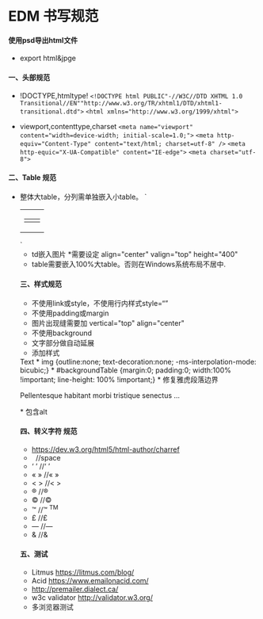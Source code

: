 # EDM 书写规范
#### 使用psd导出html文件
* export html&jpge

#### 一、头部规范
* !DOCTYPE,htmltype!
`<!DOCTYPE html PUBLIC"-//W3C//DTD XHTML 1.0 Transitional//EN""http://www.w3.org/TR/xhtml1/DTD/xhtml1-transitional.dtd">`
`<html xmlns="http://www.w3.org/1999/xhtml">`

* viewport,contenttype,charset
`<meta name="viewport" content="width=device-width; initial-scale=1.0;">`
`<meta http-equiv="Content-Type" content="text/html; charset=utf-8" />`
`<meta http-equic="X-UA-Compatible" content="IE-edge">`
`<meta charset="utf-8">`

#### 二、Table 规范
* 整体大table，分列需单独嵌入小table。
`<table>
  <tr>
    <td>
      <table width="100%" height="100%" border="0" cellspacing="0" cellpadding="0">
        <tr>
          <td align="center" valign="top"></td>
          <td></td>
        <tr>
      </table>
    </td>
  </tr>
</table>`

* td嵌入图片 *需要设定 align="center" valign="top" height="400"
* table需要嵌入100%大table。否则在Windows系统布局不居中.

#### 三、样式规范
* 不使用link或style，不使用行内样式style=“”
* 不使用padding或margin
* 图片出现缝需要加 vertical="top" align="center"
* 不使用background
* 文字部分做自动延展
* 添加样式
<td style=“font-size: 12px; font-family: Arial, sans-serif; color: #666666;”> Text </td>
* img {outline:none; text-decoration:none; -ms-interpolation-mode: bicubic;}
* #backgroundTable {margin:0; padding:0; width:100% !important; line-height: 100% !important;}
<table cellpadding="0" cellspacing="0" border="0" id="backgroundTable">
* 修复雅虎段落边界
<p style="margin-top: 1em; margin-bottom: 1em; margin-left: 0; margin-right: 0;">Pellentesque habitant morbi tristique senectus ...</p>
* <img>包含alt

#### 四、转义字符 规范
* https://dev.w3.org/html5/html-author/charref
* &nbsp;              //space
* &lsquo; &rsquo;     //‘ ’
* &laquo; &raquo;     //« »
* &lt; &gt;           //< >
* &reg;               //®
* &copy;              //©
* &trade;             //™ <sup>TM</sup>
* &pound;             //£
* &mdash;             //—
* &amp;               //&

#### 五、测试
* Litmus https://litmus.com/blog/
* Acid https://www.emailonacid.com/
* http://premailer.dialect.ca/
* w3c validator http://validator.w3.org/
* 多浏览器测试
